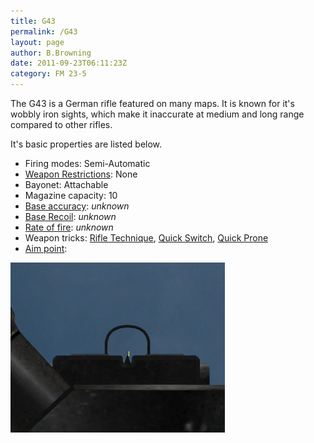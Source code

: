```yaml
---
title: G43
permalink: /G43
layout: page
author: B.Browning
date: 2011-09-23T06:11:23Z
category: FM 23-5
---
```

The G43 is a German rifle featured on many maps. It is known for it's
wobbly iron sights, which make it inaccurate at medium and long range
compared to other rifles.

It's basic properties are listed below.

  - Firing modes: Semi-Automatic
  - [Weapon Restrictions](Weapon_Restrictions "wikilink"): None
  - Bayonet: Attachable
  - Magazine capacity: 10
  - [Base accuracy](Weapon_mechanics "wikilink"): *unknown*
  - [Base Recoil](Weapon_mechanics "wikilink"): *unknown*
  - [Rate of fire](Weapon_mechanics "wikilink"): *unknown*
  - Weapon tricks: [Rifle Technique](Rifle_Technique "wikilink"), [Quick
    Switch](Quick_Switch "wikilink"), [Quick
    Prone](Quick_Prone "wikilink")
  - [Aim point](Weapon_mechanics "wikilink"):

![G43\_aimpoint.jpg](images/G43_aimpoint.jpg "G43_aimpoint.jpg")


